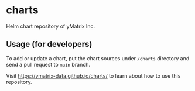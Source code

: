 # charts

Helm chart repository of yMatrix Inc.
## Usage (for developers)

To add or update a chart, put the chart sources under `/charts` directory and send a pull request to `main` branch.

Visit https://ymatrix-data.github.io/charts/ to learn about how to use this repository.
